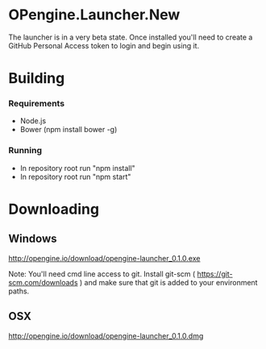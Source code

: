 # OPengine.Launcher.New

The launcher is in a very beta state. Once installed you'll need to create a GitHub Personal Access token to login and begin using it.

# Building

### Requirements
* Node.js
* Bower (npm install bower -g)

### Running
* In repository root run "npm install"
* In repository root run "npm start"

# Downloading

## Windows
http://opengine.io/download/opengine-launcher_0.1.0.exe

Note: You'll need cmd line access to git. Install git-scm ( https://git-scm.com/downloads ) and make sure that git is added to your environment paths.

## OSX
http://opengine.io/download/opengine-launcher_0.1.0.dmg
